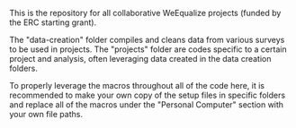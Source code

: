 This is the repository for all collaborative WeEqualize projects (funded by the ERC starting grant).

The "data-creation" folder compiles and cleans data from various surveys to be used in projects.
The "projects" folder are codes specific to a certain project and analysis, often leveraging data created in the data creation folders.

To properly leverage the macros throughout all of the code here, it is recommended to make your own copy of the setup files in specific folders and replace all of the macros under the "Personal Computer" section with your own file paths. 
